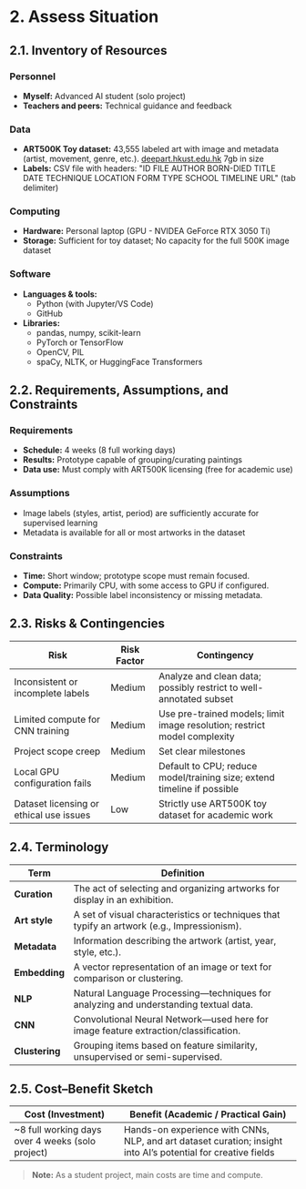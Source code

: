 # 2. Assess Situation

## 2.1. Inventory of Resources

### Personnel
- **Myself:** Advanced AI student (solo project)
- **Teachers and peers:** Technical guidance and feedback

### Data
- **ART500K Toy dataset:** 43,555 labeled art with image and metadata (artist, movement, genre, etc.). [deepart.hkust.edu.hk](https://deepart.hkust.edu.hk/ART500K/art500k.html) 7gb in size
- **Labels:** CSV file with headers: "ID	FILE	AUTHOR	BORN-DIED	TITLE	DATE	TECHNIQUE	LOCATION	FORM	TYPE	SCHOOL	TIMELINE	URL" (tab delimiter)

### Computing
- **Hardware:** Personal laptop (GPU - NVIDEA GeForce RTX 3050 Ti)
- **Storage:** Sufficient for toy dataset; No capacity for the full 500K image dataset

### Software
- **Languages & tools:**
  - Python (with Jupyter/VS Code)
  - GitHub
- **Libraries:**
  - pandas, numpy, scikit-learn
  - PyTorch or TensorFlow
  - OpenCV, PIL
  - spaCy, NLTK, or HuggingFace Transformers


## 2.2. Requirements, Assumptions, and Constraints

### Requirements
- **Schedule:** 4 weeks (8 full working days)
- **Results:** Prototype capable of grouping/curating paintings
- **Data use:** Must comply with ART500K licensing (free for academic use)

### Assumptions
- Image labels (styles, artist, period) are sufficiently accurate for supervised learning
- Metadata is available for all or most artworks in the dataset

### Constraints
- **Time:** Short window; prototype scope must remain focused.
- **Compute:** Primarily CPU, with some access to GPU if configured.
- **Data Quality:** Possible label inconsistency or missing metadata.


## 2.3. Risks & Contingencies

| Risk                                    | Risk Factor | Contingency                                                                 |
|-----------------------------------------|-------------|-----------------------------------------------------------------------------|
| Inconsistent or incomplete labels       | Medium      | Analyze and clean data; possibly restrict to well-annotated subset          |
| Limited compute for CNN training        | Medium      | Use pre-trained models; limit image resolution; restrict model complexity   |
| Project scope creep                     | Medium      | Set clear milestones                                                        |
| Local GPU configuration fails           | Medium      | Default to CPU; reduce model/training size; extend timeline if possible     |
| Dataset licensing or ethical use issues | Low         | Strictly use ART500K toy dataset for academic work                          |


## 2.4. Terminology

| Term                | Definition                                                                              |
|---------------------|-----------------------------------------------------------------------------------------|
| **Curation**        | The act of selecting and organizing artworks for display in an exhibition.              |
| **Art style**       | A set of visual characteristics or techniques that typify an artwork (e.g., Impressionism). |
| **Metadata**        | Information describing the artwork (artist, year, style, etc.).                         |
| **Embedding**       | A vector representation of an image or text for comparison or clustering.              |
| **NLP**             | Natural Language Processing—techniques for analyzing and understanding textual data.    |
| **CNN**             | Convolutional Neural Network—used here for image feature extraction/classification.     |
| **Clustering**      | Grouping items based on feature similarity, unsupervised or semi-supervised.            |


## 2.5. Cost–Benefit Sketch

| Cost (Investment)                                   | Benefit (Academic / Practical Gain)                       |
|-----------------------------------------------------|-----------------------------------------------------------|
| ~8 full working days over 4 weeks (solo project)    | Hands-on experience with CNNs, NLP, and art dataset curation; insight into AI’s potential for creative fields |

> **Note:** As a student project, main costs are time and compute.
